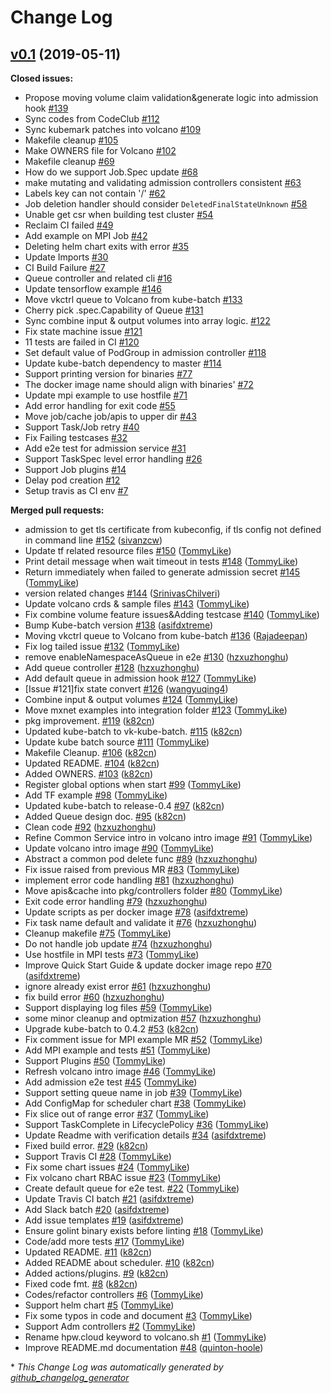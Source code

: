 # Change Log

## [v0.1](https://github.com/volcano-sh/volcano/tree/v0.1) (2019-05-11)

**Closed issues:**

- Propose moving volume claim validation&generate logic into admission hook [\#139](https://github.com/volcano-sh/volcano/issues/139)
- Sync codes from CodeClub [\#112](https://github.com/volcano-sh/volcano/issues/112)
- Sync kubemark patches into volcano [\#109](https://github.com/volcano-sh/volcano/issues/109)
- Makefile cleanup [\#105](https://github.com/volcano-sh/volcano/issues/105)
- Make OWNERS file for Volcano [\#102](https://github.com/volcano-sh/volcano/issues/102)
- Makefile cleanup [\#69](https://github.com/volcano-sh/volcano/issues/69)
- How do we support Job.Spec update [\#68](https://github.com/volcano-sh/volcano/issues/68)
- make mutating and validating admission controllers consistent [\#63](https://github.com/volcano-sh/volcano/issues/63)
- Labels key can not contain '/' [\#62](https://github.com/volcano-sh/volcano/issues/62)
- Job deletion handler should consider `DeletedFinalStateUnknown` [\#58](https://github.com/volcano-sh/volcano/issues/58)
- Unable get csr when building test cluster [\#54](https://github.com/volcano-sh/volcano/issues/54)
- Reclaim CI failed [\#49](https://github.com/volcano-sh/volcano/issues/49)
- Add example on MPI Job [\#42](https://github.com/volcano-sh/volcano/issues/42)
- Deleting helm chart exits with error [\#35](https://github.com/volcano-sh/volcano/issues/35)
- Update Imports [\#30](https://github.com/volcano-sh/volcano/issues/30)
- CI Build Failure [\#27](https://github.com/volcano-sh/volcano/issues/27)
- Queue controller and related cli [\#16](https://github.com/volcano-sh/volcano/issues/16)
- Update tensorflow example [\#146](https://github.com/volcano-sh/volcano/issues/146)
- Move vkctrl queue to Volcano from kube-batch [\#133](https://github.com/volcano-sh/volcano/issues/133)
- Cherry pick .spec.Capability of Queue [\#131](https://github.com/volcano-sh/volcano/issues/131)
- Sync combine input & output volumes into array logic. [\#122](https://github.com/volcano-sh/volcano/issues/122)
- Fix state machine issue [\#121](https://github.com/volcano-sh/volcano/issues/121)
- 11 tests are failed in CI [\#120](https://github.com/volcano-sh/volcano/issues/120)
- Set default value of PodGroup in admission controller [\#118](https://github.com/volcano-sh/volcano/issues/118)
- Update kube-batch dependency to master [\#114](https://github.com/volcano-sh/volcano/issues/114)
- Support printing version for binaries [\#77](https://github.com/volcano-sh/volcano/issues/77)
- The docker image name should align with binaries' [\#72](https://github.com/volcano-sh/volcano/issues/72)
- Update mpi example to use hostfile [\#71](https://github.com/volcano-sh/volcano/issues/71)
- Add error handling for exit code [\#55](https://github.com/volcano-sh/volcano/issues/55)
- Move job/cache job/apis to upper dir [\#43](https://github.com/volcano-sh/volcano/issues/43)
- Support Task/Job retry [\#40](https://github.com/volcano-sh/volcano/issues/40)
- Fix Failing testcases [\#32](https://github.com/volcano-sh/volcano/issues/32)
- Add e2e test for admission service [\#31](https://github.com/volcano-sh/volcano/issues/31)
- Support TaskSpec level error handling [\#26](https://github.com/volcano-sh/volcano/issues/26)
- Support Job plugins [\#14](https://github.com/volcano-sh/volcano/issues/14)
- Delay pod creation [\#12](https://github.com/volcano-sh/volcano/issues/12)
- Setup travis as CI env [\#7](https://github.com/volcano-sh/volcano/issues/7)

**Merged pull requests:**

- admission to get tls certificate from kubeconfig, if tls config not defined in command line [\#152](https://github.com/volcano-sh/volcano/pull/152) ([sivanzcw](https://github.com/sivanzcw))
- Update tf related resource files [\#150](https://github.com/volcano-sh/volcano/pull/150) ([TommyLike](https://github.com/TommyLike))
- Print detail message when wait timeout in tests [\#148](https://github.com/volcano-sh/volcano/pull/148) ([TommyLike](https://github.com/TommyLike))
- Return immediately when failed to generate admission secret [\#145](https://github.com/volcano-sh/volcano/pull/145) ([TommyLike](https://github.com/TommyLike))
- version related changes [\#144](https://github.com/volcano-sh/volcano/pull/144) ([SrinivasChilveri](https://github.com/SrinivasChilveri))
- Update volcano crds & sample files [\#143](https://github.com/volcano-sh/volcano/pull/143) ([TommyLike](https://github.com/TommyLike))
- Fix combine volume feature issues&Adding testcase [\#140](https://github.com/volcano-sh/volcano/pull/140) ([TommyLike](https://github.com/TommyLike))
- Bump Kube-batch version [\#138](https://github.com/volcano-sh/volcano/pull/138) ([asifdxtreme](https://github.com/asifdxtreme))
- Moving vkctrl queue to Volcano from kube-batch [\#136](https://github.com/volcano-sh/volcano/pull/136) ([Rajadeepan](https://github.com/Rajadeepan))
- Fix log tailed issue [\#132](https://github.com/volcano-sh/volcano/pull/132) ([TommyLike](https://github.com/TommyLike))
- remove enableNamespaceAsQueue in e2e [\#130](https://github.com/volcano-sh/volcano/pull/130) ([hzxuzhonghu](https://github.com/hzxuzhonghu))
- Add queue controller [\#128](https://github.com/volcano-sh/volcano/pull/128) ([hzxuzhonghu](https://github.com/hzxuzhonghu))
- Add default queue in admission hook [\#127](https://github.com/volcano-sh/volcano/pull/127) ([TommyLike](https://github.com/TommyLike))
- \[Issue \#121\]fix state convert [\#126](https://github.com/volcano-sh/volcano/pull/126) ([wangyuqing4](https://github.com/wangyuqing4))
- Combine input & output volumes [\#124](https://github.com/volcano-sh/volcano/pull/124) ([TommyLike](https://github.com/TommyLike))
- Move mxnet examples into integration folder [\#123](https://github.com/volcano-sh/volcano/pull/123) ([TommyLike](https://github.com/TommyLike))
- pkg improvement. [\#119](https://github.com/volcano-sh/volcano/pull/119) ([k82cn](https://github.com/k82cn))
- Updated kube-batch to vk-kube-batch. [\#115](https://github.com/volcano-sh/volcano/pull/115) ([k82cn](https://github.com/k82cn))
- Update kube batch source [\#111](https://github.com/volcano-sh/volcano/pull/111) ([TommyLike](https://github.com/TommyLike))
- Makefile Cleanup. [\#106](https://github.com/volcano-sh/volcano/pull/106) ([k82cn](https://github.com/k82cn))
- Updated README. [\#104](https://github.com/volcano-sh/volcano/pull/104) ([k82cn](https://github.com/k82cn))
- Added OWNERS. [\#103](https://github.com/volcano-sh/volcano/pull/103) ([k82cn](https://github.com/k82cn))
- Register global options when start [\#99](https://github.com/volcano-sh/volcano/pull/99) ([TommyLike](https://github.com/TommyLike))
- Add TF example [\#98](https://github.com/volcano-sh/volcano/pull/98) ([TommyLike](https://github.com/TommyLike))
- Updated kube-batch to release-0.4 [\#97](https://github.com/volcano-sh/volcano/pull/97) ([k82cn](https://github.com/k82cn))
- Added Queue design doc. [\#95](https://github.com/volcano-sh/volcano/pull/95) ([k82cn](https://github.com/k82cn))
- Clean code [\#92](https://github.com/volcano-sh/volcano/pull/92) ([hzxuzhonghu](https://github.com/hzxuzhonghu))
- Refine Common Service intro in volcano intro image [\#91](https://github.com/volcano-sh/volcano/pull/91) ([TommyLike](https://github.com/TommyLike))
- Update volcano intro image [\#90](https://github.com/volcano-sh/volcano/pull/90) ([TommyLike](https://github.com/TommyLike))
- Abstract a common pod delete func [\#89](https://github.com/volcano-sh/volcano/pull/89) ([hzxuzhonghu](https://github.com/hzxuzhonghu))
- Fix issue raised from previous MR [\#83](https://github.com/volcano-sh/volcano/pull/83) ([TommyLike](https://github.com/TommyLike))
- implement error code handling [\#81](https://github.com/volcano-sh/volcano/pull/81) ([hzxuzhonghu](https://github.com/hzxuzhonghu))
- Move apis&cache into pkg/controllers folder [\#80](https://github.com/volcano-sh/volcano/pull/80) ([TommyLike](https://github.com/TommyLike))
- Exit code error handling [\#79](https://github.com/volcano-sh/volcano/pull/79) ([hzxuzhonghu](https://github.com/hzxuzhonghu))
- Update scripts as per docker image [\#78](https://github.com/volcano-sh/volcano/pull/78) ([asifdxtreme](https://github.com/asifdxtreme))
- Fix task name default and validate it [\#76](https://github.com/volcano-sh/volcano/pull/76) ([hzxuzhonghu](https://github.com/hzxuzhonghu))
- Cleanup makefile [\#75](https://github.com/volcano-sh/volcano/pull/75) ([TommyLike](https://github.com/TommyLike))
- Do not handle job update [\#74](https://github.com/volcano-sh/volcano/pull/74) ([hzxuzhonghu](https://github.com/hzxuzhonghu))
- Use hostfile in MPI tests [\#73](https://github.com/volcano-sh/volcano/pull/73) ([TommyLike](https://github.com/TommyLike))
- Improve Quick Start Guide & update docker image repo [\#70](https://github.com/volcano-sh/volcano/pull/70) ([asifdxtreme](https://github.com/asifdxtreme))
- ignore already exist error [\#61](https://github.com/volcano-sh/volcano/pull/61) ([hzxuzhonghu](https://github.com/hzxuzhonghu))
- fix build error [\#60](https://github.com/volcano-sh/volcano/pull/60) ([hzxuzhonghu](https://github.com/hzxuzhonghu))
- Support displaying log files [\#59](https://github.com/volcano-sh/volcano/pull/59) ([TommyLike](https://github.com/TommyLike))
- some minor cleanup and optmization [\#57](https://github.com/volcano-sh/volcano/pull/57) ([hzxuzhonghu](https://github.com/hzxuzhonghu))
- Upgrade kube-batch to 0.4.2 [\#53](https://github.com/volcano-sh/volcano/pull/53) ([k82cn](https://github.com/k82cn))
- Fix comment issue for MPI example MR [\#52](https://github.com/volcano-sh/volcano/pull/52) ([TommyLike](https://github.com/TommyLike))
- Add MPI example and tests [\#51](https://github.com/volcano-sh/volcano/pull/51) ([TommyLike](https://github.com/TommyLike))
- Support Plugins [\#50](https://github.com/volcano-sh/volcano/pull/50) ([TommyLike](https://github.com/TommyLike))
- Refresh volcano intro image [\#46](https://github.com/volcano-sh/volcano/pull/46) ([TommyLike](https://github.com/TommyLike))
- Add admission e2e test [\#45](https://github.com/volcano-sh/volcano/pull/45) ([TommyLike](https://github.com/TommyLike))
- Support setting queue name in job [\#39](https://github.com/volcano-sh/volcano/pull/39) ([TommyLike](https://github.com/TommyLike))
- Add ConfigMap for scheduler chart [\#38](https://github.com/volcano-sh/volcano/pull/38) ([TommyLike](https://github.com/TommyLike))
- Fix slice out of range error [\#37](https://github.com/volcano-sh/volcano/pull/37) ([TommyLike](https://github.com/TommyLike))
- Support TaskComplete in LifecyclePolicy [\#36](https://github.com/volcano-sh/volcano/pull/36) ([TommyLike](https://github.com/TommyLike))
- Update Readme with verification details [\#34](https://github.com/volcano-sh/volcano/pull/34) ([asifdxtreme](https://github.com/asifdxtreme))
- Fixed build error. [\#29](https://github.com/volcano-sh/volcano/pull/29) ([k82cn](https://github.com/k82cn))
- Support Travis CI  [\#28](https://github.com/volcano-sh/volcano/pull/28) ([TommyLike](https://github.com/TommyLike))
- Fix some chart issues [\#24](https://github.com/volcano-sh/volcano/pull/24) ([TommyLike](https://github.com/TommyLike))
- Fix volcano chart RBAC issue [\#23](https://github.com/volcano-sh/volcano/pull/23) ([TommyLike](https://github.com/TommyLike))
- Create default queue for e2e test. [\#22](https://github.com/volcano-sh/volcano/pull/22) ([TommyLike](https://github.com/TommyLike))
- Update Travis CI batch [\#21](https://github.com/volcano-sh/volcano/pull/21) ([asifdxtreme](https://github.com/asifdxtreme))
- Add Slack batch [\#20](https://github.com/volcano-sh/volcano/pull/20) ([asifdxtreme](https://github.com/asifdxtreme))
- Add issue templates [\#19](https://github.com/volcano-sh/volcano/pull/19) ([asifdxtreme](https://github.com/asifdxtreme))
- Ensure golint binary exists before linting [\#18](https://github.com/volcano-sh/volcano/pull/18) ([TommyLike](https://github.com/TommyLike))
- Code/add more tests [\#17](https://github.com/volcano-sh/volcano/pull/17) ([TommyLike](https://github.com/TommyLike))
- Updated README. [\#11](https://github.com/volcano-sh/volcano/pull/11) ([k82cn](https://github.com/k82cn))
- Added README about scheduler. [\#10](https://github.com/volcano-sh/volcano/pull/10) ([k82cn](https://github.com/k82cn))
- Added actions/plugins. [\#9](https://github.com/volcano-sh/volcano/pull/9) ([k82cn](https://github.com/k82cn))
- Fixed code fmt. [\#8](https://github.com/volcano-sh/volcano/pull/8) ([k82cn](https://github.com/k82cn))
- Codes/refactor controllers [\#6](https://github.com/volcano-sh/volcano/pull/6) ([TommyLike](https://github.com/TommyLike))
- Support helm chart [\#5](https://github.com/volcano-sh/volcano/pull/5) ([TommyLike](https://github.com/TommyLike))
- Fix some typos in code and document [\#3](https://github.com/volcano-sh/volcano/pull/3) ([TommyLike](https://github.com/TommyLike))
- Support Adm controllers [\#2](https://github.com/volcano-sh/volcano/pull/2) ([TommyLike](https://github.com/TommyLike))
- Rename hpw.cloud keyword to volcano.sh [\#1](https://github.com/volcano-sh/volcano/pull/1) ([TommyLike](https://github.com/TommyLike))
- Improve README.md documentation [\#48](https://github.com/volcano-sh/volcano/pull/48) ([quinton-hoole](https://github.com/quinton-hoole))



\* *This Change Log was automatically generated by [github_changelog_generator](https://github.com/skywinder/Github-Changelog-Generator)*
